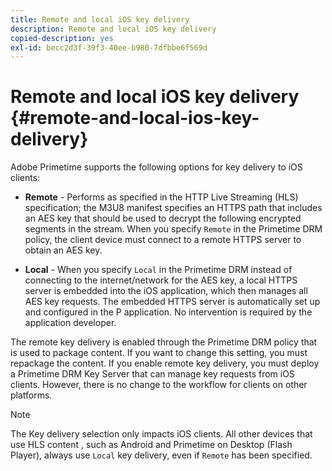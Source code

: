 ```yaml
---
title: Remote and local iOS key delivery
description: Remote and local iOS key delivery
copied-description: yes
exl-id: becc2d3f-39f3-40ee-b980-7dfbbe6f569d
---
```

# Remote and local iOS key delivery {#remote-and-local-ios-key-delivery}

Adobe Primetime supports the following options for key delivery to iOS clients:

* **Remote** - Performs as specified in the HTTP Live Streaming (HLS) specification; the M3U8 manifest specifies an HTTPS path that includes an AES key that should be used to decrypt the following encrypted segments in the stream. When you specify `Remote` in the Primetime DRM policy, the client device must connect to a remote HTTPS server to obtain an AES key. 

* **Local** - When you specify `Local` in the Primetime DRM instead of connecting to the internet/network for the AES key, a local HTTPS server is embedded into the iOS application, which then manages all AES key requests. The embedded HTTPS server is automatically set up and configured in the P application. No intervention is required by the application developer.

The remote key delivery is enabled through the Primetime DRM policy that is used to package content. If you want to change this setting, you must repackage the content. If you enable remote key delivery, you must deploy a Primetime DRM Key Server that can manage key requests from iOS clients. However, there is no change to the workflow for clients on other platforms.

>[!NOTE]
>
>The Key delivery selection only impacts iOS clients. All other devices that use HLS content , such as Android and Primetime on Desktop (Flash Player), always use `Local` key delivery, even if `Remote` has been specified.
